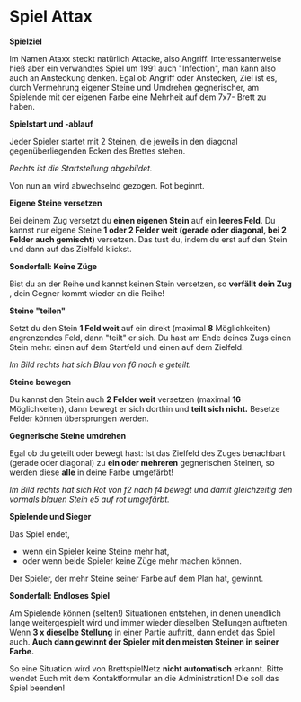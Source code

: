 # Spiel Attax

**Spielziel**

Im Namen Ataxx steckt natürlich Attacke, also Angriff. Interessanterweise hieß aber ein
verwandtes Spiel um 1991 auch "Infection", man kann also auch an Ansteckung denken.
Egal ob Angriff oder Anstecken, Ziel ist es, durch Vermehrung eigener Steine und
Umdrehen gegnerischer, am Spielende mit der eigenen Farbe eine Mehrheit auf dem 7x7-
Brett zu haben.

**Spielstart und -ablauf**

Jeder Spieler startet mit 2 Steinen, die jeweils in
den diagonal gegenüberliegenden Ecken des
Brettes stehen.

_Rechts ist die Startstellung abgebildet._

Von nun an wird abwechselnd gezogen. Rot
beginnt.

**Eigene Steine versetzen**

Bei deinem Zug versetzt du **einen eigenen Stein** auf ein **leeres Feld**. Du kannst nur
eigene Steine **1 oder 2 Felder weit (gerade oder diagonal, bei 2 Felder auch
gemischt)** versetzen. Das tust du, indem du erst auf den Stein und dann auf das Zielfeld
klickst.

**Sonderfall: Keine Züge**

Bist du an der Reihe und kannst keinen Stein versetzen, so **verfällt dein Zug** , dein
Gegner kommt wieder an die Reihe!

**Steine "teilen"**

Setzt du den Stein **1 Feld weit** auf ein direkt
(maximal **8** Möglichkeiten) angrenzendes Feld,
dann "teilt" er sich. Du hast am Ende deines
Zugs einen Stein mehr: einen auf dem Startfeld
und einen auf dem Zielfeld.

_Im Bild rechts hat sich Blau von f6 nach e
geteilt._


**Steine bewegen**

Du kannst den Stein auch **2 Felder weit** versetzen (maximal **16** Möglichkeiten), dann
bewegt er sich dorthin und **teilt sich nicht.** Besetze Felder können übersprungen werden.

**Gegnerische Steine umdrehen**

Egal ob du geteilt oder bewegt hast: Ist das
Zielfeld des Zuges benachbart (gerade oder
diagonal) zu **ein oder mehreren** gegnerischen
Steinen, so werden diese **alle** in deine Farbe
umgefärbt!

_Im Bild rechts hat sich Rot von f2 nach f4 bewegt
und damit gleichzeitig den vormals blauen Stein
e5 auf rot umgefärbt._

**Spielende und Sieger**

Das Spiel endet,

- wenn ein Spieler keine Steine mehr hat,
- oder wenn beide Spieler keine Züge mehr machen können.

Der Spieler, der mehr Steine seiner Farbe auf dem Plan hat, gewinnt.

**Sonderfall: Endloses Spiel**

Am Spielende können (selten!) Situationen entstehen, in denen unendlich lange
weitergespielt wird und immer wieder dieselben Stellungen auftreten. Wenn **3 x dieselbe
Stellung** in einer Partie auftritt, dann endet das Spiel auch. **Auch dann gewinnt der
Spieler mit den meisten Steinen in seiner Farbe.**

So eine Situation wird von BrettspielNetz **nicht automatisch** erkannt. Bitte wendet Euch
mit dem Kontaktformular an die Administration! Die soll das Spiel beenden!


